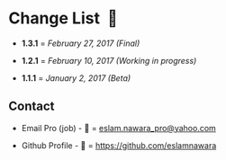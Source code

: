# Change List  :star2:

- **1.3.1** = *February 27, 2017 (Final)*

- **1.2.1** = *February 10, 2017 (Working in progress)*

- **1.1.1** = *January 2, 2017 (Beta)*

## Contact

- Email Pro (job) - :email: = eslam.nawara_pro@yahoo.com

- Github Profile - :man: = https://github.com/eslamnawara
